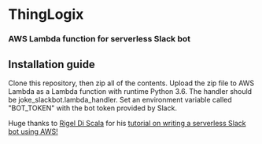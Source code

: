 # ThingLogix
### AWS Lambda function for serverless Slack bot

## Installation guide
Clone this repository, then zip all of the contents. Upload the zip file to AWS Lambda as a Lambda function with runtime Python 3.6. The handler should be joke_slackbot.lambda_handler. Set an environment variable called "BOT_TOKEN" with the bot token provided by Slack.

Huge thanks to [Rigel Di Scala](https://chatbotslife.com/@zedr) for his [tutorial on writing a serverless Slack bot using AWS!](https://chatbotslife.com/write-a-serverless-slack-chat-bot-using-aws-e2d2432c380e)
